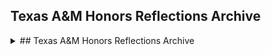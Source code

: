 ## Texas A&M Honors Reflections Archive

<details>
<summary>## Texas A&M Honors Reflections Archive</summary>
<br>
Test
</details>
